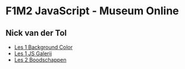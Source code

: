 # F1M2 JavaScript - Museum Online
## Nick van der Tol

- [Les 1 Background Color](http://32934.hosts1.ma-cloud.nl/f1m2js/les1-background-color/)
- [Les 1 JS Galerij](http://32934.hosts1.ma-cloud.nl/f1m2js/les1-galerij/)
- [Les 2 Boodschappen ](http://32934.hosts1.ma-cloud.nl/f1m2js/les2-boodschappen/)